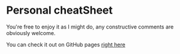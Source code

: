 # Personal cheatSheet
You're free to enjoy it as I might do, any constructive comments are obviously welcome.

You can check it out on GitHub pages
[right here](http://te4g.github.io/CheatSheet)
